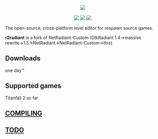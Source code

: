 <p align="center">
  <img src="https://user-images.githubusercontent.com/64418963/172896904-f490a5b3-ad46-44f0-b1a5-fc97edf74e22.png">
  <br><br>
  <img src="https://github.com/F1F7Y/r2radiant/actions/workflows/build.yml/badge.svg">
  <img src="https://img.shields.io/github/issues/F1F7Y/r2radiant">
  <img src="https://img.shields.io/github/issues-pr/F1F7Y/r2radiant">
</p>

The open-source, cross-platform level editor for respawn source games.

**r2radiant** is a fork of NetRadiant-Custom (GtkRadiant 1.4&rarr;massive rewrite&rarr;1.5&rarr;NetRadiant&rarr;NetRadiant-Custom&rarr;this)


## Downloads
one day:tm:

## Supported games

Titanfall 2 so far

## [COMPILING](/COMPILING.md)
## [TODO](/TODO.md)

